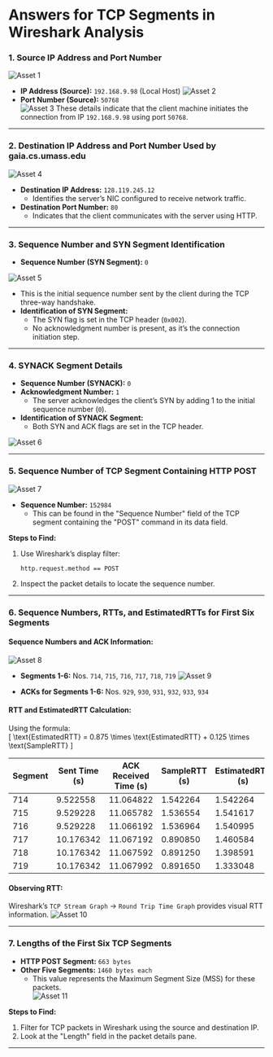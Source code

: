 # Answers for TCP Segments in Wireshark Analysis  

### **1. Source IP Address and Port Number**  
![Asset 1](https://github.com/mtoharlim/Communication-and-Computer-Network-Assignments/blob/168c7325a271dc037ea04b9881f2107e79f8eba3/UAS_1224800017_Muhaimin/assets/1.png)
- **IP Address (Source):** `192.168.9.98` (Local Host)
![Asset 2](https://github.com/mtoharlim/Communication-and-Computer-Network-Assignments/blob/168c7325a271dc037ea04b9881f2107e79f8eba3/UAS_1224800017_Muhaimin/assets/2.png)  
- **Port Number (Source):** `50768`  
![Asset 3](https://github.com/mtoharlim/Communication-and-Computer-Network-Assignments/blob/168c7325a271dc037ea04b9881f2107e79f8eba3/UAS_1224800017_Muhaimin/assets/3.png)
These details indicate that the client machine initiates the connection from IP `192.168.9.98` using port `50768`.

---

### **2. Destination IP Address and Port Number Used by gaia.cs.umass.edu**  

![Asset 4](https://github.com/mtoharlim/Communication-and-Computer-Network-Assignments/blob/168c7325a271dc037ea04b9881f2107e79f8eba3/UAS_1224800017_Muhaimin/assets/4.png)

- **Destination IP Address:** `128.119.245.12`  
  - Identifies the server’s NIC configured to receive network traffic.  
- **Destination Port Number:** `80`  
  - Indicates that the client communicates with the server using HTTP.  

---

### **3. Sequence Number and SYN Segment Identification**  
- **Sequence Number (SYN Segment):** `0`
  
![Asset 5](https://github.com/mtoharlim/Communication-and-Computer-Network-Assignments/blob/168c7325a271dc037ea04b9881f2107e79f8eba3/UAS_1224800017_Muhaimin/assets/5.png)
 
  - This is the initial sequence number sent by the client during the TCP three-way handshake.  
- **Identification of SYN Segment:**  
  - The SYN flag is set in the TCP header (`0x002`).  
  - No acknowledgment number is present, as it’s the connection initiation step.  

---

### **4. SYNACK Segment Details**  
- **Sequence Number (SYNACK):** `0`  
- **Acknowledgment Number:** `1`  
  - The server acknowledges the client’s SYN by adding 1 to the initial sequence number (`0`).  
- **Identification of SYNACK Segment:**  
  - Both SYN and ACK flags are set in the TCP header.  

![Asset 6](https://github.com/mtoharlim/Communication-and-Computer-Network-Assignments/blob/168c7325a271dc037ea04b9881f2107e79f8eba3/UAS_1224800017_Muhaimin/assets/6.png)

---

### **5. Sequence Number of TCP Segment Containing HTTP POST**  

![Asset 7](https://github.com/mtoharlim/Communication-and-Computer-Network-Assignments/blob/168c7325a271dc037ea04b9881f2107e79f8eba3/UAS_1224800017_Muhaimin/assets/7.png)

- **Sequence Number:** `152984`  
  - This can be found in the "Sequence Number" field of the TCP segment containing the "POST" command in its data field.  

**Steps to Find:**  
1. Use Wireshark’s display filter:  
   ```  
   http.request.method == POST  
   ```  
2. Inspect the packet details to locate the sequence number.

---

### **6. Sequence Numbers, RTTs, and EstimatedRTTs for First Six Segments**  

#### Sequence Numbers and ACK Information:  
![Asset 8](https://github.com/mtoharlim/Communication-and-Computer-Network-Assignments/blob/168c7325a271dc037ea04b9881f2107e79f8eba3/UAS_1224800017_Muhaimin/assets/8.png)

- **Segments 1-6:** Nos. `714`, `715`, `716`, `717`, `718`, `719`
![Asset 9](https://github.com/mtoharlim/Communication-and-Computer-Network-Assignments/blob/168c7325a271dc037ea04b9881f2107e79f8eba3/UAS_1224800017_Muhaimin/assets/9.png)

- **ACKs for Segments 1-6:** Nos. `929`, `930`, `931`, `932`, `933`, `934`  

#### RTT and EstimatedRTT Calculation:  
Using the formula:  
\[ \text{EstimatedRTT} = 0.875 \times \text{EstimatedRTT} + 0.125 \times \text{SampleRTT} \]  

| **Segment** | **Sent Time (s)** | **ACK Received Time (s)** | **SampleRTT (s)** | **EstimatedRTT (s)** |  
|-------------|-------------------|---------------------------|-------------------|-----------------------|  
| 714         | 9.522558          | 11.064822                 | 1.542264          | 1.542264              |  
| 715         | 9.529228          | 11.065782                 | 1.536554          | 1.541617              |  
| 716         | 9.529228          | 11.066192                 | 1.536964          | 1.540995              |  
| 717         | 10.176342         | 11.067192                 | 0.890850          | 1.460584              |  
| 718         | 10.176342         | 11.067592                 | 0.891250          | 1.398591              |  
| 719         | 10.176342         | 11.067992                 | 0.891650          | 1.333048              |  

#### Observing RTT:  
Wireshark’s `TCP Stream Graph` → `Round Trip Time Graph` provides visual RTT information.
![Asset 10](https://github.com/mtoharlim/Communication-and-Computer-Network-Assignments/blob/168c7325a271dc037ea04b9881f2107e79f8eba3/UAS_1224800017_Muhaimin/assets/10.png)

---

### **7. Lengths of the First Six TCP Segments**  
- **HTTP POST Segment:** `663 bytes`  
- **Other Five Segments:** `1460 bytes each`  
  - This value represents the Maximum Segment Size (MSS) for these packets.  
![Asset 11](https://github.com/mtoharlim/Communication-and-Computer-Network-Assignments/blob/168c7325a271dc037ea04b9881f2107e79f8eba3/UAS_1224800017_Muhaimin/assets/11.png)

**Steps to Find:**  
1. Filter for TCP packets in Wireshark using the source and destination IP.  
2. Look at the "Length" field in the packet details pane.  

---
